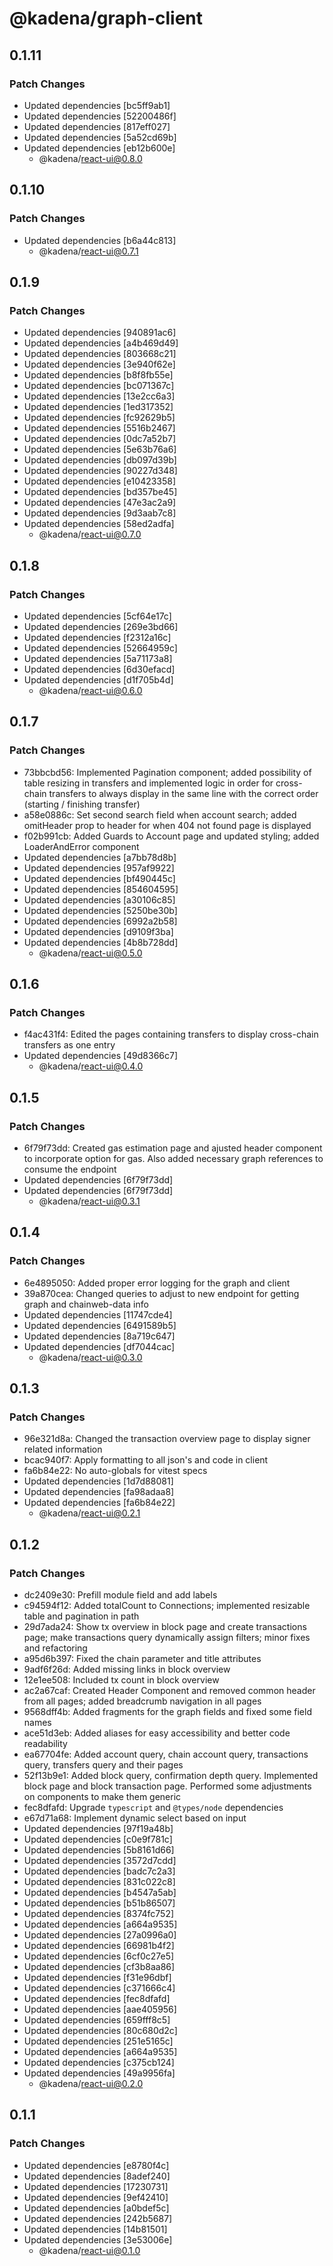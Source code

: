 # @kadena/graph-client

## 0.1.11

### Patch Changes

- Updated dependencies [bc5ff9ab1]
- Updated dependencies [52200486f]
- Updated dependencies [817eff027]
- Updated dependencies [5a52cd69b]
- Updated dependencies [eb12b600e]
  - @kadena/react-ui@0.8.0

## 0.1.10

### Patch Changes

- Updated dependencies [b6a44c813]
  - @kadena/react-ui@0.7.1

## 0.1.9

### Patch Changes

- Updated dependencies [940891ac6]
- Updated dependencies [a4b469d49]
- Updated dependencies [803668c21]
- Updated dependencies [3e940f62e]
- Updated dependencies [b8f8fb55e]
- Updated dependencies [bc071367c]
- Updated dependencies [13e2cc6a3]
- Updated dependencies [1ed317352]
- Updated dependencies [fc92629b5]
- Updated dependencies [5516b2467]
- Updated dependencies [0dc7a52b7]
- Updated dependencies [5e63b76a6]
- Updated dependencies [db097d39b]
- Updated dependencies [90227d348]
- Updated dependencies [e10423358]
- Updated dependencies [bd357be45]
- Updated dependencies [47e3ac2a9]
- Updated dependencies [9d3aab7c8]
- Updated dependencies [58ed2adfa]
  - @kadena/react-ui@0.7.0

## 0.1.8

### Patch Changes

- Updated dependencies [5cf64e17c]
- Updated dependencies [269e3bd66]
- Updated dependencies [f2312a16c]
- Updated dependencies [52664959c]
- Updated dependencies [5a71173a8]
- Updated dependencies [6d30efacd]
- Updated dependencies [d1f705b4d]
  - @kadena/react-ui@0.6.0

## 0.1.7

### Patch Changes

- 73bbcbd56: Implemented Pagination component; added possibility of table
  resizing in transfers and implemented logic in order for cross-chain transfers
  to always display in the same line with the correct order (starting /
  finishing transfer)
- a58e0886c: Set second search field when account search; added omitHeader prop
  to header for when 404 not found page is displayed
- f02b991cb: Added Guards to Account page and updated styling; added
  LoaderAndError component
- Updated dependencies [a7bb78d8b]
- Updated dependencies [957af9922]
- Updated dependencies [bf490445c]
- Updated dependencies [854604595]
- Updated dependencies [a30106c85]
- Updated dependencies [5250be30b]
- Updated dependencies [6992a2b58]
- Updated dependencies [d9109f3ba]
- Updated dependencies [4b8b728dd]
  - @kadena/react-ui@0.5.0

## 0.1.6

### Patch Changes

- f4ac431f4: Edited the pages containing transfers to display cross-chain
  transfers as one entry
- Updated dependencies [49d8366c7]
  - @kadena/react-ui@0.4.0

## 0.1.5

### Patch Changes

- 6f79f73dd: Created gas estimation page and ajusted header component to
  incorporate option for gas. Also added necessary graph references to consume
  the endpoint
- Updated dependencies [6f79f73dd]
- Updated dependencies [6f79f73dd]
  - @kadena/react-ui@0.3.1

## 0.1.4

### Patch Changes

- 6e4895050: Added proper error logging for the graph and client
- 39a870cea: Changed queries to adjust to new endpoint for getting graph and
  chainweb-data info
- Updated dependencies [11747cde4]
- Updated dependencies [6491589b5]
- Updated dependencies [8a719c647]
- Updated dependencies [df7044cac]
  - @kadena/react-ui@0.3.0

## 0.1.3

### Patch Changes

- 96e321d8a: Changed the transaction overview page to display signer related
  information
- bcac940f7: Apply formatting to all json's and code in client
- fa6b84e22: No auto-globals for vitest specs
- Updated dependencies [1d7d88081]
- Updated dependencies [fa98adaa8]
- Updated dependencies [fa6b84e22]
  - @kadena/react-ui@0.2.1

## 0.1.2

### Patch Changes

- dc2409e30: Prefill module field and add labels
- c94594f12: Added totalCount to Connections; implemented resizable table and
  pagination in path
- 29d7ada24: Show tx overview in block page and create transactions page; make
  transactions query dynamically assign filters; minor fixes and refactoring
- a95d6b397: Fixed the chain parameter and title attributes
- 9adf6f26d: Added missing links in block overview
- 12e1ee508: Included tx count in block overview
- ac2a67caf: Created Header Component and removed common header from all pages;
  added breadcrumb navigation in all pages
- 9568dff4b: Added fragments for the graph fields and fixed some field names
- ace51d3eb: Added aliases for easy accessibility and better code readability
- ea67704fe: Added account query, chain account query, transactions query,
  transfers query and their pages
- 52f13b9e1: Added block query, confirmation depth query. Implemented block page
  and block transaction page. Performed some adjustments on components to make
  them generic
- fec8dfafd: Upgrade `typescript` and `@types/node` dependencies
- e67d71a68: Implement dynamic select based on input
- Updated dependencies [97f19a48b]
- Updated dependencies [c0e9f781c]
- Updated dependencies [5b8161d66]
- Updated dependencies [3572d7cdd]
- Updated dependencies [badc7c2a3]
- Updated dependencies [831c022c8]
- Updated dependencies [b4547a5ab]
- Updated dependencies [b51b86507]
- Updated dependencies [8374fc752]
- Updated dependencies [a664a9535]
- Updated dependencies [27a0996a0]
- Updated dependencies [66981b4f2]
- Updated dependencies [6cf0c27e5]
- Updated dependencies [cf3b8aa86]
- Updated dependencies [f31e96dbf]
- Updated dependencies [c371666c4]
- Updated dependencies [fec8dfafd]
- Updated dependencies [aae405956]
- Updated dependencies [659fff8c5]
- Updated dependencies [80c680d2c]
- Updated dependencies [251e5165c]
- Updated dependencies [a664a9535]
- Updated dependencies [c375cb124]
- Updated dependencies [49a9956fa]
  - @kadena/react-ui@0.2.0

## 0.1.1

### Patch Changes

- Updated dependencies [e8780f4c]
- Updated dependencies [8adef240]
- Updated dependencies [17230731]
- Updated dependencies [9ef42410]
- Updated dependencies [a0bdef5c]
- Updated dependencies [242b5687]
- Updated dependencies [14b81501]
- Updated dependencies [3e53006e]
  - @kadena/react-ui@0.1.0
